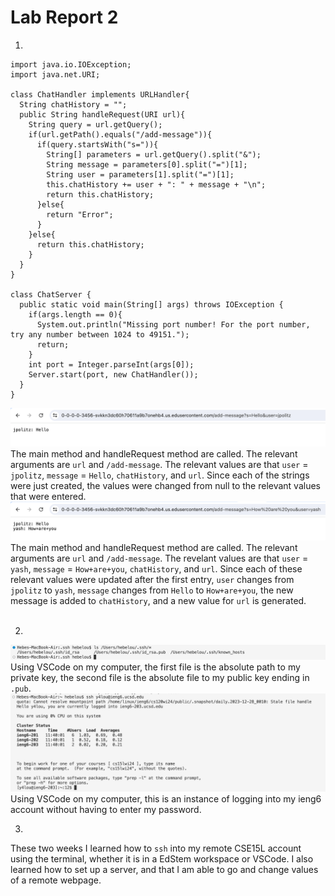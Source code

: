# Lab Report 2
1. 
```
import java.io.IOException;
import java.net.URI;

class ChatHandler implements URLHandler{
  String chatHistory = "";
  public String handleRequest(URI url){
    String query = url.getQuery();
    if(url.getPath().equals("/add-message")){
      if(query.startsWith("s=")){
        String[] parameters = url.getQuery().split("&");
        String message = parameters[0].split("=")[1];
        String user = parameters[1].split("=")[1];
        this.chatHistory += user + ": " + message + "\n";
        return this.chatHistory;
      }else{
        return "Error";
      }
    }else{
      return this.chatHistory;
    }
  }
}

class ChatServer {
  public static void main(String[] args) throws IOException {
    if(args.length == 0){
      System.out.println("Missing port number! For the port number, try any number between 1024 to 49151.");
      return;
    }
    int port = Integer.parseInt(args[0]);
    Server.start(port, new ChatHandler());
  }
}
```
![Image](CSE15L-Lab2-Q1.1.png)
The main method and handleRequest method are called. The relevant arguments are `url` and `/add-message`. The relevant values are that `user` = `jpolitz`, `message`  = `Hello`, `chatHistory`, and `url`. Since each of the strings were just created, the values were changed from null to the relevant values that were entered.
<br>
![Image](CSE15L-Lab2-Q1.2.png)
The main method and handleRequest method are called. The relevant arguments are `url` and `/add-message`. The revelant values are that `user` = `yash`, `message` = `How+are+you`, `chatHistory`, and `url`. Since each of these relevant values were updated after the first entry, `user` changes from `jpolitz` to `yash`, `message` changes from `Hello` to `How+are+you`, the new message is added to `chatHistory`, and a new value for `url` is generated.  
<br>

2. 
![Image](CSE15L-Lab2-Q2.1.png)
Using VSCode on my computer, the first file is the absolute path to my private key, the second file is the absolute file to my public key ending in `.pub`.
<br>
![Image](CSE15L-Lab2-Q2-3.png)
Using VSCode on my computer, this is an instance of logging into my ieng6 account without having to enter my password. 
<br>

3. 
These two weeks I learned how to `ssh` into my remote CSE15L account using the terminal, whether it is in a EdStem workspace or VSCode. I also learned how to set up a server, and that I am able to go and change values of a remote webpage.
